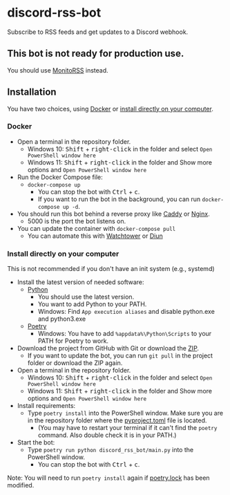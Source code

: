 # discord-rss-bot

Subscribe to RSS feeds and get updates to a Discord webhook.

## This bot is not ready for production use.

You should use [MonitoRSS](https://github.com/synzen/monitorss) instead.

## Installation

You have two choices, using [Docker](#docker)
or [install directly on your computer](#install-directly-on-your-computer).

### Docker

- Open a terminal in the repository folder.
  - Windows 10: <kbd>Shift</kbd> + <kbd>right-click</kbd> in the folder and select `Open PowerShell window here`
  - Windows 11: <kbd>Shift</kbd> + <kbd>right-click</kbd> in the folder and Show more options
      and `Open PowerShell window here`
- Run the Docker Compose file:
  - `docker-compose up`
    - You can stop the bot with <kbd>Ctrl</kbd> + <kbd>c</kbd>.
    - If you want to run the bot in the background, you can run `docker-compose up -d`.
- You should run this bot behind a reverse proxy like [Caddy](https://caddyserver.com/)
  or [Nginx](https://www.nginx.com/).
  - 5000 is the port the bot listens on.
- You can update the container with `docker-compose pull`
  - You can automate this with [Watchtower](https://github.com/containrrr/watchtower)
      or [Diun](https://github.com/crazy-max/diun)

### Install directly on your computer

This is not recommended if you don't have an init system (e.g., systemd)

- Install the latest version of needed software:
  - [Python](https://www.python.org/)
    - You should use the latest version.
    - You want to add Python to your PATH.
    - Windows: Find `App execution aliases` and disable python.exe and python3.exe
  - [Poetry](https://python-poetry.org/docs/master/#installation)
    - Windows: You have to add `%appdata%\Python\Scripts` to your PATH for Poetry to work.
- Download the project from GitHub with Git or download
  the [ZIP](https://github.com/TheLovinator1/discord-rss-bot/archive/refs/heads/master.zip).
  - If you want to update the bot, you can run `git pull` in the project folder or download the ZIP again.
- Open a terminal in the repository folder.
  - Windows 10: <kbd>Shift</kbd> + <kbd>right-click</kbd> in the folder and select `Open PowerShell window here`
  - Windows 11: <kbd>Shift</kbd> + <kbd>right-click</kbd> in the folder and Show more options
      and `Open PowerShell window here`
- Install requirements:
  - Type `poetry install` into the PowerShell window. Make sure you are
      in the repository folder where the [pyproject.toml](pyproject.toml) file is located.
    - (You may have to restart your terminal if it can't find the `poetry` command. Also double check it is in
          your PATH.)
- Start the bot:
  - Type `poetry run python discord_rss_bot/main.py` into the PowerShell window.
    - You can stop the bot with <kbd>Ctrl</kbd> + <kbd>c</kbd>.

Note: You will need to run `poetry install` again if [poetry.lock](poetry.lock) has been modified.